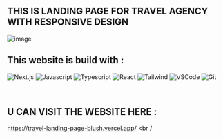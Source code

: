 <h2> THIS IS LANDING PAGE FOR TRAVEL AGENCY WITH RESPONSIVE DESIGN</h2>

![image](https://github.com/AdiYohanes/Travel-LandingPage/assets/105840796/82fca31c-c9d3-4a80-8133-e94e589fa13d)

## This website is build with : 

![Next.js](https://img.shields.io/badge/next.js-000000?style=for-the-badge&logo=nextdotjs&logoColor=white)
![Javascript](https://img.shields.io/badge/Javascript-F0DB4F?style=for-the-badge&labelColor=black&logo=javascript&logoColor=F0DB4F)
![Typescript](https://img.shields.io/badge/Typescript-007acc?style=for-the-badge&labelColor=black&logo=typescript&logoColor=007acc)
![React](https://img.shields.io/badge/-React-61DBFB?style=for-the-badge&labelColor=black&logo=react&logoColor=61DBFB)
![Tailwind](https://img.shields.io/badge/Tailwind_CSS-092749?style=for-the-badge&logo=tailwindcss&logoColor=06B6D4&labelColor=000000)
![VSCode](https://img.shields.io/badge/Visual_Studio-0078d7?style=for-the-badge&logo=visual%20studio&logoColor=white)
![Git](https://img.shields.io/badge/Git-F05032?style=for-the-badge&logo=git&logoColor=white)

<br />

## U CAN VISIT THE WEBSITE HERE : 
https://travel-landing-page-blush.vercel.app/
<br /

